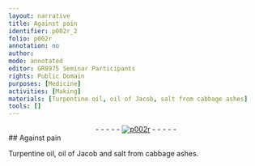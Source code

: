 ```yaml
---
layout: narrative
title: Against pain
identifier: p002r_2
folio: p002r
annotation: no
author:
mode: annotated
editor: GR8975 Seminar Participants
rights: Public Domain
purposes: [Medicine]
activities: [Making]
materials: [Turpentine oil, oil of Jacob, salt from cabbage ashes]
tools: []
---
```


 <div class="folio" align="center">- - - - - <a href="http://gallica.bnf.fr/ark:/12148/btv1b10500001g/f9.image" target="_blank"><img src="https://cu-mkp.github.io/GR8975-edition//assets/photo-icon.png" style="display:inline-block; margin-bottom:-3px;"/>p002r</a> - - - - - </div> 
## Against pain

 <span class="activity"></span>  <span class="material">Turpentine oil</span>, <span class="material">oil of Jacob</span> and <span class="material">salt from cabbage ashes</span>. 
